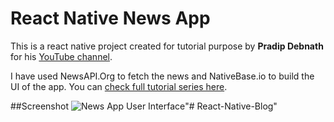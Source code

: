 # React Native News App

This is a react native project created for tutorial purpose by **Pradip Debnath** for his [YouTube channel](https://www.youtube.com/user/itzpradip).

I have used NewsAPI.Org to fetch the news and NativeBase.io to build the UI of the app. You can [check full tutorial series here](https://www.youtube.com/playlist?list=PLQWFhX-gwJbl5sIXMZvdvGYCcZbUevE88).

##Screenshot
![News App User Interface](https://www.pradipdebnath.com/wp-content/uploads/2019/08/rn-newsApp-ui.png)"# React-Native-Blog" 
